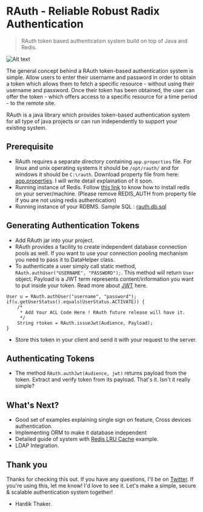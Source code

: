 # RAuth - Reliable Robust Radix Authentication
> RAuth token based authentication system build on top of Java and Redis.

![Alt text](http://i.imgur.com/2O7q6sq.png "RAuth Hardik")

The general concept behind a RAuth token-based authentication system is simple. Allow users to enter their username and password in order to obtain a token which allows them to fetch a specific resource - without using their username and password. Once their token has been obtained, the user can offer the token - which offers access to a specific resource for a time period - to the remote site.

RAuth is a java library which provides token-based authentication system for all type of java projects or can run independently to support your existing system.

## Prerequisite
* RAuth requires a separate directory containing `app.properties` file. For linux and unix operating systems it should be `/opt/rauth/` and for windows it should be `C:\rauth`. Download property file from here: [app.properties](https://github.com/thakerhardiks/RAuth/blob/master/rauth.properties). I will write detail explaination of it soon.
* Running instance of Redis. Follow [this link](http://redis.io/topics/quickstart) to know how to install redis on your server/machine. (Please remove REDIS_AUTH from property file if you are not using redis authentication)
* Running instance of your RDBMS. Sample SQL : [rauth.db.sql](https://github.com/thakerhardiks/RAuth/blob/master/rauth.db.sql)

## Generating Authentication Tokens

* Add RAuth jar into your project.
* RAuth provides a facility to create independent database connection pools as well. If you want to use your connection pooling mechanism you need to pass it to DataHelper class.
* To authenticate a user simply call static method, `RAuth.authUser("USERNAME", "PASSWORD");`. This method will return `User` object. Payload is a JWT term represents content/information you want to put inside your token. Read more about [JWT](http://jwt.io) here.
```
User u = RAuth.authUser("username", "password");
if(u.getUserStatus().equals(UserStatus.ACTIVATE)) {							
	/* 
	 * Add Your ACL Code Here ! RAuth future release will have it.
	 */
	String rtoken = RAuth.issueJwt(Audience, Payload);			
}
```
* Store this token in your client and send it with your request to the server.

## Authenticating Tokens
* The method `RAuth.authJwt(Audience, jwt)` returns payload from the token. Extract and verify token from its payload.
That's it. Isn't it really simple?

## What's Next?
* Good set of examples explaining single sign on feature, Cross devices authentication.
* Implementing ORM to make it database independent
* Detailed guide of system with [Redis LRU Cache](http://redis.io/topics/lru-cache) example.
* LDAP Integration.


Thank you
---
Thanks for checking this out. If you have any questions, I'll be on [Twitter](http://www.twitter.com/Hardik_Thaker).
If you're using this, let me know! I'd love to see it. Let's make a simple, secure & scalable authentication system together!

- Hardik Thaker.



